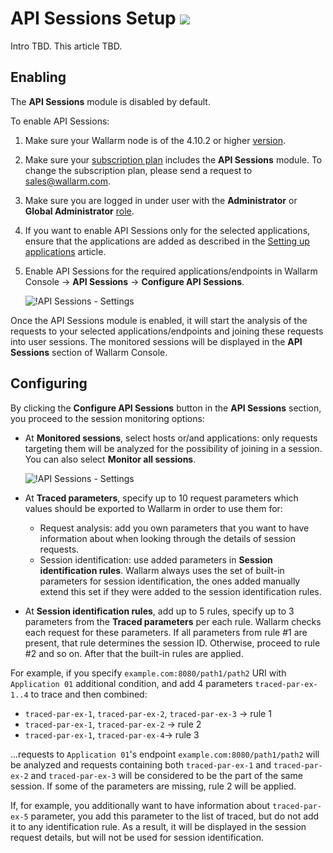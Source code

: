 # API Sessions Setup <a href="../subscription-plans/#subscription-plans"><img src="../../images/api-security-tag.svg" style="border: none;"></a>

Intro TBD. This article TBD.

## Enabling

The **API Sessions** module is disabled by default.

To enable API Sessions:

1. Make sure your Wallarm node is of the 4.10.2 or higher [version](../updating-migrating/versioning-policy.md#version-list).
1. Make sure your [subscription plan](subscription-plans.md#subscription-plans) includes the **API Sessions** module. To change the subscription plan, please send a request to [sales@wallarm.com](mailto:sales@wallarm.com).
1. Make sure you are logged in under user with the **Administrator** or **Global Administrator** [role](../user-guides/settings/users.md#user-roles).
1. If you want to enable API Sessions only for the selected applications, ensure that the applications are added as described in the [Setting up applications](../user-guides/settings/applications.md) article.
1. Enable API Sessions for the required applications/endpoints in Wallarm Console → **API Sessions** → **Configure API Sessions**.

    ![!API Sessions - Settings](../images/api-sessions/api-sessions-settings.png)

Once the API Sessions module is enabled, it will start the analysis of the requests to your selected applications/endpoints and joining these requests into user sessions. The monitored sessions will be displayed in the **API Sessions** section of Wallarm Console.

## Configuring

By clicking the **Configure API Sessions** button in the **API Sessions** section, you proceed to the session monitoring options:

* At **Monitored sessions**, select hosts or/and applications: only requests targeting them will be analyzed for the possibility of joining in a session. You can also select **Monitor all sessions**.

    ![!API Sessions - Settings](../images/api-sessions/api-sessions-settings.png)

* At **Traced parameters**, specify up to 10 request parameters which values should be exported to Wallarm in order to use them for:

    * Request analysis: add you own parameters that you want to have information about when looking through the details of session requests. 
    * Session identification: use added parameters in **Session identification rules**. Wallarm always uses the set of built-in parameters for session identification, the ones added manually extend this set if they were added to the session identification rules.

* At **Session identification rules**, add up to 5 rules, specify up to 3 parameters from the **Traced parameters** per each rule. Wallarm checks each request for these parameters. If all parameters from rule #1 are present, that rule determines the session ID. Otherwise, proceed to rule #2 and so on. After that the built-in rules are applied.

For example, if you specify `example.com:8080/path1/path2` URI with `Application 01` additional condition, and add 4 parameters `traced-par-ex-1..4` to trace and then combined:

* `traced-par-ex-1`, `traced-par-ex-2`, `traced-par-ex-3` → rule 1
* `traced-par-ex-1`, `traced-par-ex-2` → rule 2
* `traced-par-ex-1`, `traced-par-ex-4`→ rule 3

...requests to `Application 01`'s endpoint `example.com:8080/path1/path2` will be analyzed and requests containing both `traced-par-ex-1` and `traced-par-ex-2` and `traced-par-ex-3` will be considered to be the part of the same session. If some of the parameters are missing, rule 2 will be applied.

If, for example, you additionally want to have information about `traced-par-ex-5` parameter, you add this parameter to the list of traced, but do not add it to any identification rule. As a result, it will be displayed in the session request details, but will not be used for session identification.
